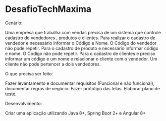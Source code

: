# DesafioTechMaxima


Cenário: 

Uma empresa que trabalha com vendas precisa de um sistema que controle cadastro de vendedores , produtos e clientes. Para realizar o cadastro de vendedor e necessário informar o Código e Nome. O Código do vendedor não pode repetir. Para o cadastro de produto e necessário informar código e nome. O Código não pode repetir. Para o cadastro de clientes e preciso informar um código e um nome e relacionar o cliente com o vendedor. Um cliente não pode pertencer a dois vendedores. 

O que precisa ser feito: 

Fazer levantamento  e documentar requisitos (Funcional e não funcional), documentar regras de negócio. Fazer protótipo das telas. Elaborar plano de teste. 

Desenvolvimento: 

Criar uma aplicação utilizando Java 8+, Spring Boot 2+ e Angular 8+

